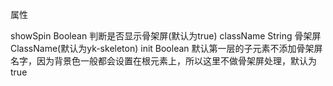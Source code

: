 属性

showSpin	Boolean	判断是否显示骨架屏(默认为true)
className	String	骨架屏ClassName(默认为yk-skeleton)
init	Boolean	默认第一层的子元素不添加骨架屏名字，因为背景色一般都会设置在根元素上，所以这里不做骨架屏处理，默认为true

